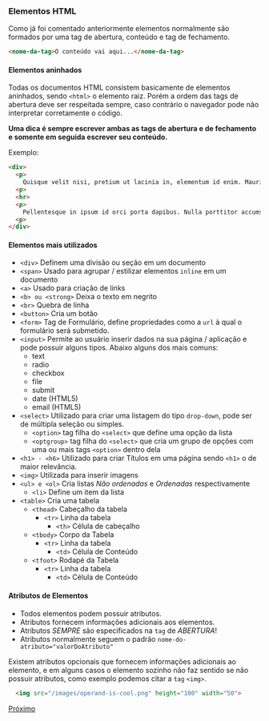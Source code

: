 ### Elementos HTML

Como já foi comentado anteriormente elementos normalmente são formados por uma tag de abertura, conteúdo e tag de fechamento.

```html
<nome-da-tag>O conteúdo vai aqui...</nome-da-tag>
```

#### Elementos aninhados

Todas os documentos HTML consistem basicamente de elementos aninhados, sendo `<html>` o elemento raiz. Porém a ordem das tags de abertura deve ser respeitada sempre, caso contrário o navegador pode não interpretar corretamente o código.

**Uma dica é sempre escrever ambas as tags de abertura e de fechamento e somente em seguida escrever seu conteúdo.**

Exemplo:

```html
<div>
  <p>
    Quisque velit nisi, pretium ut lacinia in, elementum id enim. Mauris blandit aliquet elit, eget tincidunt nibh pulvinar a.
  <p>
  <hr>
  <p>
    Pellentesque in ipsum id orci porta dapibus. Nulla porttitor accumsan tincidunt.
  <p>
</div>
```

#### Elementos mais utilizados

* `<div>` Definem uma divisão ou seção em um documento
* `<span>` Usado para agrupar / estilizar elementos `inline` em um documento
* `<a>` Usado para criação de links
* `<b> ou <strong>` Deixa o texto em negrito
* `<br>` Quebra de linha
* `<button>` Cria um botão
* `<form>` Tag de Formulário, define propriedades como a `url` à qual o formulário será submetido.
* `<input>` Permite ao usuário inserir dados na sua página / aplicação e pode possuir alguns tipos. Abaixo alguns dos mais comuns:
    * text
    * radio
    * checkbox
    * file
    * submit
    * date (HTML5)
    * email (HTML5)
* `<select>` Utilizado para criar uma listagem do tipo `drop-down`, pode ser de múltipla seleção ou simples.
    * `<option>` tag filha do `<select>` que define uma opção da lista
    * `<optgroup>` tag filha do `<select>` que cria um grupo de opções com uma ou mais tags `<option>` dentro dela 
* `<h1> - <h6>` Utilizado para criar Títulos em uma página sendo `<h1>` o de maior relevância.
* `<img>` Utilizada para inserir imagens
* `<ul> e <ol>` Cria listas *Não ordenadas* e *Ordenadas* respectivamente
  * `<li>` Define um item da lista
* `<table>` Cria uma tabela
  * `<thead>` Cabeçalho da tabela
    * `<tr>` Linha da tabela
      * `<th>` Célula de cabeçalho
  * `<tbody>` Corpo da Tabela
    * `<tr>` Linha da tabela
      * `<td>` Célula de Conteúdo
  * `<tfoot>` Rodapé da Tabela
    * `<tr>` Linha da tabela
      * `<td>` Célula de Conteúdo
      
#### Atributos de Elementos

* Todos elementos podem possuir atributos.
* Atributos fornecem informações adicionais aos elementos.
* Atributos *SEMPRE* são especificados na `tag` de *ABERTURA*!
* Atributos normalmente seguem o padrão `nome-do-atributo="valorDoAtributo"`

Existem atributos opcionais que fornecem informações adicionais ao elemento, e em alguns casos o elemento sozinho não faz sentido se não possuir atributos, como exemplo podemos citar a `tag` `<img>`.

```html
  <img src="/images/operand-is-cool.png" height="100" width="50">
```

[Próximo](https://github.com/operandbr/operand-is-cool/blob/master/HTML/03_styling.md)
